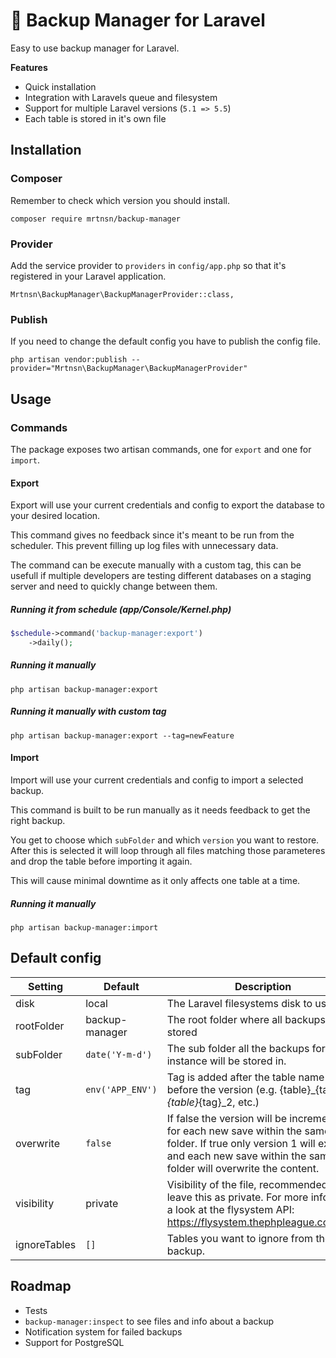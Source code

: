 # 💼 Backup Manager for Laravel
Easy to use backup manager for Laravel.

**Features**
- Quick installation
- Integration with Laravels queue and filesystem
- Support for multiple Laravel versions (`5.1 => 5.5`)
- Each table is stored in it's own file

## Installation

### Composer
Remember to check which version you should install.

```
composer require mrtnsn/backup-manager
```

### Provider
Add the service provider to `providers` in `config/app.php` so that it's registered
in your Laravel application.

```
Mrtnsn\BackupManager\BackupManagerProvider::class,
```

### Publish
If you need to change the default config you have to publish the config file.

```
php artisan vendor:publish --provider="Mrtnsn\BackupManager\BackupManagerProvider"
```

## Usage

### Commands
The package exposes two artisan commands, one for `export` and one for `import`.

#### Export
Export will use your current credentials and config to export the database
to your desired location.

This command gives no feedback since it's meant to be run from the scheduler.
This prevent filling up log files with unnecessary data.

The command can be execute manually with a custom tag, this can be usefull if multiple developers
are testing different databases on a staging server and need to quickly change between them.

##### Running it from schedule (app/Console/Kernel.php)
```php
$schedule->command('backup-manager:export')
    ->daily();
```

##### Running it manually
```
php artisan backup-manager:export
```

##### Running it manually with custom tag
```
php artisan backup-manager:export --tag=newFeature
```

#### Import
Import will use your current credentials and config to import a selected backup.

This command is built to be run manually as it needs feedback to get the right backup.

You get to choose which `subFolder` and which `version` you want to restore.
After this is selected it will loop through all files matching those parameteres
and drop the table before importing it again.

This will cause minimal downtime as it only affects one table at a time.

##### Running it manually
```
php artisan backup-manager:import
```

## Default config
|Setting|Default|Description|
|---	|---	|---	|
|disk|local|The Laravel filesystems disk to use|
|rootFolder|backup-manager|The root folder where all backups will be stored|
|subFolder|`date('Y-m-d')`|The sub folder all the backups for that instance will be stored in.|
|tag|`env('APP_ENV')`|Tag is added after the table name and before the version (e.g. {table}_{tag}_1, {table}_{tag}_2, etc.)|
|overwrite|`false`|If false the version will be incremented for each new save within the same sub folder. If true only version 1 will exist and each new save within the same sub folder will overwrite the content.|
|visibility|private|Visibility of the file, recommended to leave this as private. For more info take a look at the flysystem API: https://flysystem.thephpleague.com/api/|
|ignoreTables|`[]`|Tables you want to ignore from the backup.|

## Roadmap
- Tests 
- `backup-manager:inspect` to see files and info about a backup
- Notification system for failed backups
- Support for PostgreSQL